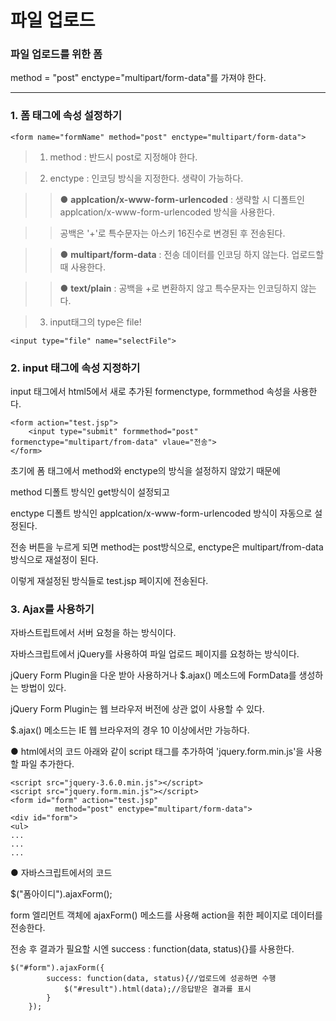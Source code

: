 파일 업로드
=======



### 파일 업로드를 위한 폼

method = "post" enctype="multipart/form-data"를 가져야 한다.


-----------------------

### 1. 폼 태그에 속성 설정하기

```
<form name="formName" method="post" enctype="multipart/form-data">
```


> 1. method : 반드시 post로 지정해야 한다.









> 2. enctype : 인코딩 방식을 지정한다. 생략이 가능하다.




>   > ● **applcation/x-www-form-urlencoded** : 생략할 시 디폴트인 applcation/x-www-form-urlencoded 방식을 사용한다.




>   > 공백은 '+'로 특수문자는 아스키 16진수로 변경된 후 전송된다.




 >   > ●  **multipart/form-data** : 전송 데이터를 인코딩 하지 않는다. 업로드할 때 사용한다.



 >   > ● **text/plain** : 공백을 +로 변환하지 않고 특수문자는 인코딩하지 않는다. 







 > 3. input태그의 type은 file!
 ```
<input type="file" name="selectFile">
 ```







### 2. input 태그에 속성 지정하기
input 태그에서 html5에서 새로 추가된 formenctype, formmethod 속성을 사용한다.

```
<form action="test.jsp">
    <input type="submit" formmethod="post" formenctype="multipart/from-data" vlaue="전송">
</form>
```



초기에 폼 태그에서 method와 enctype의 방식을 설정하지 않았기 때문에



method 디폴트 방식인 get방식이 설정되고



enctype 디폴트 방식인 applcation/x-www-form-urlencoded 방식이 자동으로 설정된다.



전송 버튼을 누르게 되면 method는 post방식으로, enctype은 multipart/from-data 방식으로 재설정이 된다.



이렇게 재설정된 방식들로 test.jsp 페이지에 전송된다.







### 3. Ajax를 사용하기

자바스트립트에서 서버 요청을 하는 방식이다.



자바스크립트에서 jQuery를 사용하여 파일 업로드 페이지를 요청하는 방식이다.



jQuery Form Plugin을 다운 받아 사용하거나 $.ajax() 메소드에 FormData를 생성하는 방법이 있다.




jQuery Form Plugin는 웹 브라우저 버전에 상관 없이 사용할 수 있다.




$.ajax() 메소드는 IE 웹 브라우저의 경우 10 이상에서만 가능하다.



● html에서의 코드
아래와 같이 script 태그를 추가하여 'jquery.form.min.js'을 사용할 파일 추가한다.
```
<script src="jquery-3.6.0.min.js"></script>
<script src="jquery.form.min.js"></script> 
<form id="form" action="test.jsp" 
          method="post" enctype="multipart/form-data">
<div id="form">
<ul>
...
...
...
```

● 자바스크립트에서의 코드

$("폼아이디").ajaxForm();



form 엘리먼트 객체에 ajaxForm() 메소드를 사용해 action을 취한 페이지로 데이터를 전송한다.



전송 후 결과가 필요할 시엔 success : function(data, status){}를 사용한다.
```
$("#form").ajaxForm({
		success: function(data, status){//업로드에 성공하면 수행
   			$("#result").html(data);//응답받은 결과를 표시
   		}
    });
```